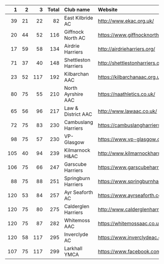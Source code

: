 |   1 |   2 |   3 |   Total | Club name            | Website                                    |
|----:|----:|----:|--------:|:---------------------|:-------------------------------------------|
|  39 |  21 |  22 |      82 | East Kilbride AC     | http://www.ekac.org.uk/                    |
|  20 |  44 |  52 |     116 | Giffnock North AC    | https://www.giffnocknorth.co.uk/           |
|  17 |  59 |  58 |     134 | Airdrie Harriers     | http://airdrieharriers.org/                |
|  71 |  37 |  40 |     148 | Shettleston Harriers | http://shettlestonharriers.org.uk/         |
|  23 |  52 | 117 |     192 | Kilbarchan AAC       | https://kilbarchanaac.org.uk/              |
|  80 |  75 |  55 |     210 | North Ayrshire AAC   | https://naathletics.co.uk/                 |
|  65 |  56 |  96 |     217 | Law & District AAC   | http://www.lawaac.co.uk/                   |
|  72 |  75 |  83 |     230 | Cambuslang Harriers  | https://cambuslangharriers.org/            |
|  98 |  75 |  57 |     230 | VP-Glasgow           | https://www.vp-glasgow.com                 |
| 105 |  40 |  94 |     239 | Kilmarnock H&AC      | http://www.kilmarnockharriers.com/         |
| 106 |  75 |  66 |     247 | Garscube Harriers    | https://www.garscubeharriers.org.uk/       |
|  88 |  75 |  88 |     251 | Springburn Harriers  | https://www.springburnharriers.co.uk/      |
| 120 |  53 |  84 |     257 | Ayr Seaforth AC      | https://www.ayrseaforth.co.uk/             |
| 120 |  75 |  80 |     275 | Calderglen Harriers  | http://www.calderglenharriers.org.uk/      |
| 120 |  75 |  87 |     282 | Whitemoss AAC        | https://whitemossaac.co.uk/                |
| 120 |  58 | 117 |     295 | Inverclyde AC        | https://www.inverclydeac.org/              |
| 107 |  75 | 117 |     299 | Larkhall YMCA        | https://www.facebook.com/larkhallharriers/ |